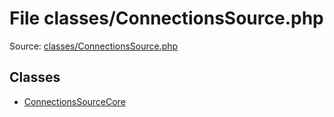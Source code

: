 File classes/ConnectionsSource.php
=========

Source: [classes/ConnectionsSource.php](https://github.com/PrestaShop/PrestaShop/blob/1.6.1.3/classes/ConnectionsSource.php)


Classes
-------

* [ConnectionsSourceCore](class.ConnectionsSourceCore.md)


